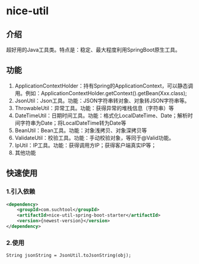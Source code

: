 # nice-util

## 介绍
超好用的Java工具类。特点是：稳定、最大程度利用SpringBoot原生工具。

## 功能
1. ApplicationContextHolder：持有Spring的ApplicationContext，可以静态调用。例如：ApplicationContextHolder.getContext().getBean(Xxx.class);
2. JsonUtil：Json工具。功能：JSON字符串转对象、对象转JSON字符串等。
3. ThrowableUtil：异常工具。功能：获得异常的堆栈信息（字符串）等
4. DateTimeUtil：日期时间工具。功能：格式化LocalDateTime、Date；解析时间字符串为Date；将LocalDateTime转为Date等
5. BeanUtil：Bean工具。功能：对象浅拷贝、对象深拷贝等
6. ValidateUtil：校验工具。功能：手动校验对象，等同于@Valid功能。
7. IpUtil：IP工具。功能：获得调用方IP；获得客户端真实IP等；
8. 其他功能

## 快速使用

### 1.引入依赖
```xml
<dependency>
    <groupId>com.suchtool</groupId>
    <artifactId>nice-util-spring-boot-starter</artifactId>
    <version>{newest-version}</version>
</dependency>
```
### 2.使用
```
String jsonString = JsonUtil.toJsonString(obj);
```

